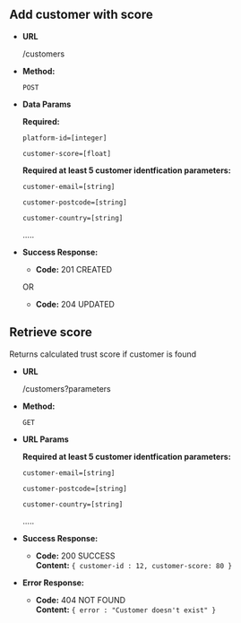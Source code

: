 **Add customer with score**
----
* **URL**

  /customers

* **Method:**

  `POST`
  
* **Data Params**

   **Required:**
 
   `platform-id=[integer]`

   `customer-score=[float]`

   **Required at least 5 customer identfication parameters:**

   `customer-email=[string]`

   `customer-postcode=[string]`

   `customer-country=[string]`

    .....

* **Success Response:**

  * **Code:** 201 CREATED

  OR

  * **Code:** 204 UPDATED

**Retrieve score**
----
  Returns calculated trust score if customer is found

* **URL**

  /customers?parameters

* **Method:**

  `GET`
  
*  **URL Params**

   **Required at least 5 customer identfication parameters:**

   `customer-email=[string]`

   `customer-postcode=[string]`

   `customer-country=[string]`

    .....

* **Success Response:**

  * **Code:** 200 SUCCESS <br />
    **Content:** `{ customer-id : 12, customer-score: 80 }`
 
* **Error Response:**

  * **Code:** 404 NOT FOUND <br />
    **Content:** `{ error : "Customer doesn't exist" }`
